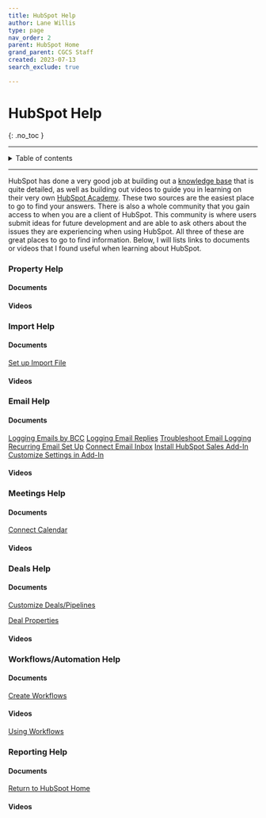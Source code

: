 ```yaml
---
title: HubSpot Help
author: Lane Willis
type: page
nav_order: 2
parent: HubSpot Home
grand_parent: CGCS Staff
created: 2023-07-13
search_exclude: true

---
```


# HubSpot Help
{: .no_toc }

---

<details closed markdown="block">
  <summary>
    Table of contents
  </summary>
  {: .text-delta }
1. TOC
{:toc}
</details>

---

HubSpot has done a very good job at building out a [knowledge base](https://knowledge.hubspot.com/get-started) that is quite detailed, as well as building out videos to guide you in learning on their very own [HubSpot Academy](https://app.hubspot.com/academy/22192554?LC004=Control). These two sources are the easiest place to go to find your answers. There is also a whole community that you gain access to when you are a client of HubSpot. This community is where users submit ideas for future development and are able to ask others about the issues they are experiencing when using HubSpot. All three of these are great places to go to find information. Below, I will lists links to documents or videos that I found useful when learning about HubSpot.

### Property Help

#### Documents

#### Videos

### Import Help

#### Documents
[Set up Import File](https://knowledge.hubspot.com/crm-setup/set-up-your-import-file?_ga=2.142504369.2090959854.1655392269-583420909.1655392269)


#### Videos

### Email Help

#### Documents
[Logging Emails by BCC](https://knowledge.hubspot.com/settings/log-email-in-your-crm-with-the-bcc-or-forwarding-address)
[Logging Email Replies](https://knowledge.hubspot.com/email/log-email-replies-in-the-crm)
[Troubleshoot Email Logging](https://knowledge.hubspot.com/email-tracking/troubleshooting-the-hubspot-sales-office-365-add-in#emails-are-not-being-tracked)
[Recurring Email Set Up](https://blog.orangemarketing.com/how-to-send-automated-recurring-emails-using-hubspot-workflows)
[Connect Email Inbox](https://knowledge.hubspot.com/email-tracking/connect-your-inbox-to-hubspot)
[Install HubSpot Sales Add-In](https://knowledge.hubspot.com/connected-email/how-to-install-hubspot-sales)
[Customize Settings in Add-In](https://knowledge.hubspot.com/email-tracking/customize-your-hubspot-sales-office-365-add-in)

#### Videos

### Meetings Help

#### Documents
[Connect Calendar](https://knowledge.hubspot.com/meetings-tool/use-meetings)

#### Videos

### Deals Help

#### Documents

[Customize Deals/Pipelines](https://knowledge.hubspot.com/crm-deals/set-up-and-customize-your-deal-pipelines-and-deal-stages)

[Deal Properties](https://knowledge.hubspot.com/crm-deals/hubspots-default-deal-properties)

#### Videos

### Workflows/Automation Help

#### Documents
[Create Workflows](https://knowledge.hubspot.com/workflows/create-workflows)

#### Videos
[Using Workflows](https://app.hubspot.com/academy/22192554/lessons/589/2943?language=EN)

### Reporting Help

#### Documents
[Return to HubSpot Home](/missions-center/cgcs-staff-information/hubspot/hubspot.html)

#### Videos